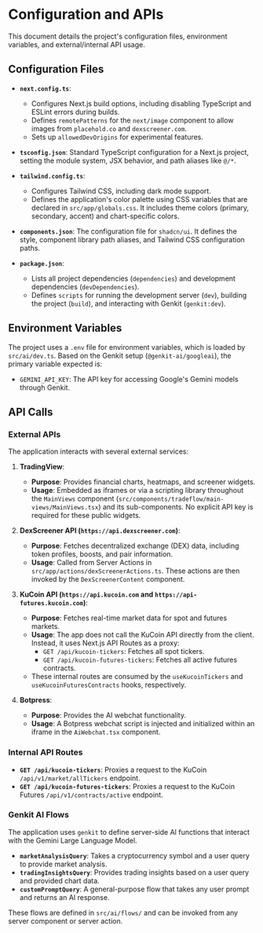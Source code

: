 # Configuration and APIs

This document details the project's configuration files, environment variables, and external/internal API usage.

## Configuration Files

- **`next.config.ts`**:
  - Configures Next.js build options, including disabling TypeScript and ESLint errors during builds.
  - Defines `remotePatterns` for the `next/image` component to allow images from `placehold.co` and `dexscreener.com`.
  - Sets up `allowedDevOrigins` for experimental features.

- **`tsconfig.json`**: Standard TypeScript configuration for a Next.js project, setting the module system, JSX behavior, and path aliases like `@/*`.

- **`tailwind.config.ts`**:
  - Configures Tailwind CSS, including dark mode support.
  - Defines the application's color palette using CSS variables that are declared in `src/app/globals.css`. It includes theme colors (primary, secondary, accent) and chart-specific colors.

- **`components.json`**: The configuration file for `shadcn/ui`. It defines the style, component library path aliases, and Tailwind CSS configuration paths.

- **`package.json`**:
  - Lists all project dependencies (`dependencies`) and development dependencies (`devDependencies`).
  - Defines `scripts` for running the development server (`dev`), building the project (`build`), and interacting with Genkit (`genkit:dev`).

## Environment Variables

The project uses a `.env` file for environment variables, which is loaded by `src/ai/dev.ts`. Based on the Genkit setup (`@genkit-ai/googleai`), the primary variable expected is:

- `GEMINI_API_KEY`: The API key for accessing Google's Gemini models through Genkit.

## API Calls

### External APIs

The application interacts with several external services:

1.  **TradingView**:
    - **Purpose**: Provides financial charts, heatmaps, and screener widgets.
    - **Usage**: Embedded as iframes or via a scripting library throughout the `MainViews` component (`src/components/tradeflow/main-views/MainViews.tsx`) and its sub-components. No explicit API key is required for these public widgets.

2.  **DexScreener API (`https://api.dexscreener.com`)**:
    - **Purpose**: Fetches decentralized exchange (DEX) data, including token profiles, boosts, and pair information.
    - **Usage**: Called from Server Actions in `src/app/actions/dexScreenerActions.ts`. These actions are then invoked by the `DexScreenerContent` component.

3.  **KuCoin API (`https://api.kucoin.com` and `https://api-futures.kucoin.com`)**:
    - **Purpose**: Fetches real-time market data for spot and futures markets.
    - **Usage**: The app does not call the KuCoin API directly from the client. Instead, it uses Next.js API Routes as a proxy:
      - `GET /api/kucoin-tickers`: Fetches all spot tickers.
      - `GET /api/kucoin-futures-tickers`: Fetches all active futures contracts.
    - These internal routes are consumed by the `useKucoinTickers` and `useKucoinFuturesContracts` hooks, respectively.

4.  **Botpress**:
    - **Purpose**: Provides the AI webchat functionality.
    - **Usage**: A Botpress webchat script is injected and initialized within an iframe in the `AiWebchat.tsx` component.

### Internal API Routes

- **`GET /api/kucoin-tickers`**: Proxies a request to the KuCoin `/api/v1/market/allTickers` endpoint.
- **`GET /api/kucoin-futures-tickers`**: Proxies a request to the KuCoin Futures `/api/v1/contracts/active` endpoint.

### Genkit AI Flows

The application uses `genkit` to define server-side AI functions that interact with the Gemini Large Language Model.

- **`marketAnalysisQuery`**: Takes a cryptocurrency symbol and a user query to provide market analysis.
- **`tradingInsightsQuery`**: Provides trading insights based on a user query and provided chart data.
- **`customPromptQuery`**: A general-purpose flow that takes any user prompt and returns an AI response.

These flows are defined in `src/ai/flows/` and can be invoked from any server component or server action.
